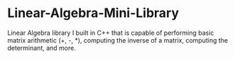 # Linear-Algebra-Mini-Library
Linear Algebra library I built in C++ that is capable of performing basic matrix arithmetic (+, -, *), computing the inverse of a matrix, computing the determinant, and more.
